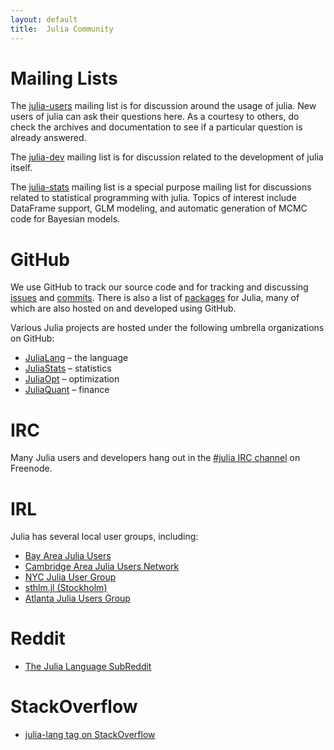 ```yaml
---
layout: default
title:  Julia Community
---
```


# Mailing Lists

The [julia-users](https://groups.google.com/forum/?fromgroups=#!forum/julia-users) mailing list is for discussion around the usage of julia. New users of julia can ask their questions here. As a courtesy to others, do check the archives and documentation to see if a particular question is already answered.

The [julia-dev](https://groups.google.com/forum/?fromgroups=#!forum/julia-dev) mailing list is for discussion related to the development of julia itself.

The [julia-stats](https://groups.google.com/forum/?fromgroups=#!forum/julia-stats) mailing list is a special purpose mailing list for discussions related to statistical programming with julia. Topics of interest include DataFrame support, GLM modeling, and automatic generation of MCMC code for Bayesian models.

# GitHub

We use GitHub to track our source code and for tracking and discussing [issues](https://github.com/JuliaLang/julia/issues) and [commits](https://github.com/JuliaLang/julia/commits). There is also a list of [packages](http://docs.julialang.org/en/latest/packages/packagelist/) for Julia, many of which are also hosted on and developed using GitHub.

Various Julia projects are hosted under the following umbrella organizations on GitHub:

* [JuliaLang](https://github.com/JuliaLang) – the language
* [JuliaStats](https://github.com/JuliaStats) – statistics
* [JuliaOpt](https://github.com/JuliaOpt) – optimization
* [JuliaQuant](https://github.com/JuliaQuant) – finance

# IRC

Many Julia users and developers hang out in the [#julia IRC channel](http://webchat.freenode.net/?channels=julia) on Freenode.

# IRL

Julia has several local user groups, including:

* [Bay Area Julia Users](http://www.meetup.com/Bay-Area-Julia-Users/)
* [Cambridge Area Julia Users Network](http://www.meetup.com/julia-cajun/)
* [NYC Julia User Group](http://www.meetup.com/NYC-Julia-User-Group/)
* [sthlm.jl (Stockholm)](http://www.meetup.com/sthlm-jl/)
* [Atlanta Julia Users Group](http://www.meetup.com/Atlanta-Julia-Users-Group/)

# Reddit

* [The Julia Language SubReddit](http://www.reddit.com/r/Julia/)

# StackOverflow

* [julia-lang tag on StackOverflow](http://stackoverflow.com/questions/tagged/julia-lang)
